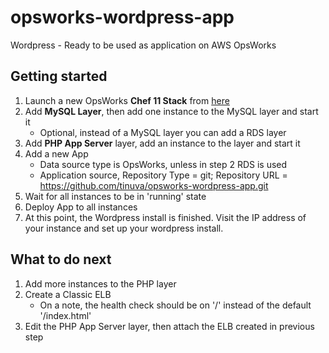 # opsworks-wordpress-app
Wordpress - Ready to be used as application on AWS OpsWorks

## Getting started

1. Launch a new OpsWorks **Chef 11 Stack** from [here](https://console.aws.amazon.com/opsworks/home?owc=true)
2. Add **MySQL Layer**, then add one instance to the MySQL layer and start it
    * Optional, instead of a MySQL layer you can add a RDS layer
3. Add **PHP App Server** layer, add an instance to the layer and start it
4. Add a new App
    * Data source type is OpsWorks, unless in step 2 RDS is used
    * Application source, Repository Type = git; Repository URL = https://github.com/tinuva/opsworks-wordpress-app.git
5. Wait for all instances to be in 'running' state
6. Deploy App to all instances
7. At this point, the Wordpress install is finished. Visit the IP address of your instance and set up your wordpress install.

## What to do next

1. Add more instances to the PHP layer
2. Create a Classic ELB
    * On a note, the health check should be on '/' instead of the default '/index.html'
3. Edit the PHP App Server layer, then attach the ELB created in previous step

